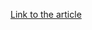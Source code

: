 [Link to the article](https://blog.talosintelligence.com/cherry-pie-douglas-firs-and-the-last-trip-of-the-summer/)
